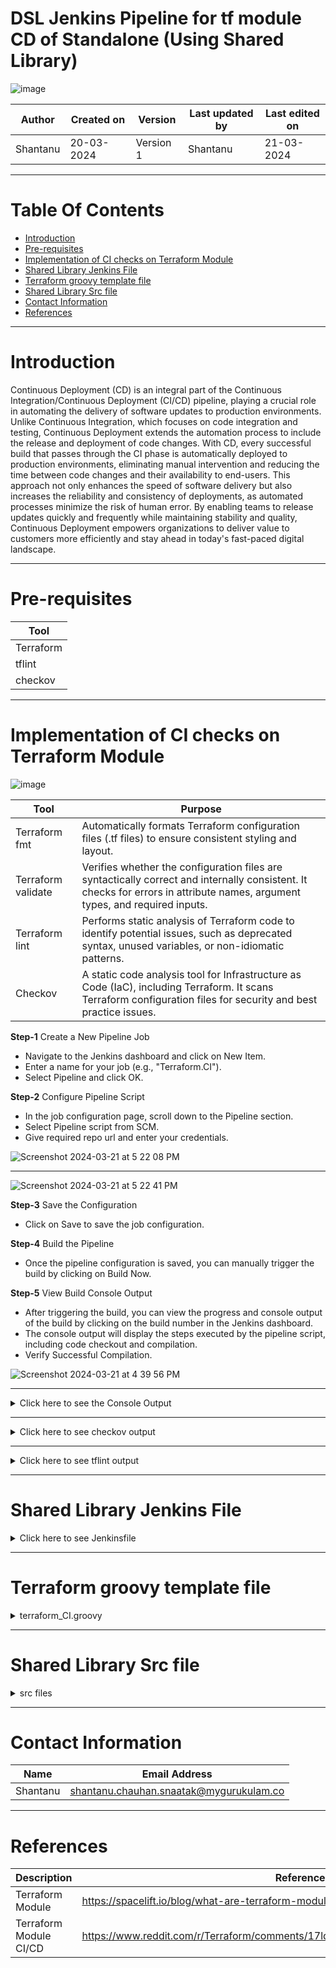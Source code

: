 # DSL Jenkins Pipeline for tf module CD of Standalone (Using Shared Library)

![image](https://github.com/avengers-p7/Documentation/assets/156056460/44f80ab7-909e-48c2-8b1e-ea004054137e)

|   Author        |  Created on   |  Version   | Last updated by  | Last edited on |
| --------------- | --------------| -----------|----------------- | -------------- |
| Shantanu |  20-03-2024  |  Version 1 | Shantanu | 21-03-2024   |
***

# Table Of Contents
- [Introduction](#introduction)
- [Pre-requisites](#pre-requisites)
- [Implementation of CI checks on Terraform Module](#implementation-of-ci-checks-on-terraform-module)
- [Shared Library Jenkins File](#shared-library-jenkins-file)
- [Terraform groovy template file](#terraform-groovy-template-file)
- [Shared Library Src file](#shared-library-src-file)
- [Contact Information](#contact-information)
- [References](#references)
***

# Introduction
Continuous Deployment (CD) is an integral part of the Continuous Integration/Continuous Deployment (CI/CD) pipeline, playing a crucial role in automating the delivery of software updates to production environments. Unlike Continuous Integration, which focuses on code integration and testing, Continuous Deployment extends the automation process to include the release and deployment of code changes. With CD, every successful build that passes through the CI phase is automatically deployed to production environments, eliminating manual intervention and reducing the time between code changes and their availability to end-users. This approach not only enhances the speed of software delivery but also increases the reliability and consistency of deployments, as automated processes minimize the risk of human error. By enabling teams to release updates quickly and frequently while maintaining stability and quality, Continuous Deployment empowers organizations to deliver value to customers more efficiently and stay ahead in today's fast-paced digital landscape.

***

# Pre-requisites

| Tool |
|------|
| Terraform |
| tflint |
| checkov |
***

# Implementation of CI checks on Terraform Module

![image](https://github.com/avengers-p7/Documentation/assets/156056460/923eea03-8c36-4c93-ae51-554ac3e05cc8)


| Tool             | Purpose                                                                                                                                                                  |
|------------------|--------------------------------------------------------------------------------------------------------------------------------------------------------------------------|
| Terraform fmt    | Automatically formats Terraform configuration files (.tf files) to ensure consistent styling and layout.                                                                   |
| Terraform validate | Verifies whether the configuration files are syntactically correct and internally consistent. It checks for errors in attribute names, argument types, and required inputs. |
| Terraform lint   | Performs static analysis of Terraform code to identify potential issues, such as deprecated syntax, unused variables, or non-idiomatic patterns.                           |
| Checkov          | A static code analysis tool for Infrastructure as Code (IaC), including Terraform. It scans Terraform configuration files for security and best practice issues.        |


**Step-1** Create a New Pipeline Job

- Navigate to the Jenkins dashboard and click on New Item.
- Enter a name for your job (e.g., "Terraform.CI").
- Select Pipeline and click OK.

**Step-2** Configure Pipeline Script

- In the job configuration page, scroll down to the Pipeline section.
- Select Pipeline script from SCM.
- Give required repo url and enter your credentials.

![Screenshot 2024-03-21 at 5 22 08 PM](https://github.com/CodeOps-Hub/Documentation/assets/156056364/f05cd205-0465-4f01-99a8-a5a763e25e01)
***
![Screenshot 2024-03-21 at 5 22 41 PM](https://github.com/CodeOps-Hub/Documentation/assets/156056364/25cf111b-4493-4e2c-81be-dc7f95c271a6)

**Step-3** Save the Configuration

- Click on Save to save the job configuration.

**Step-4** Build the Pipeline

- Once the pipeline configuration is saved, you can manually trigger the build by clicking on Build Now.

**Step-5** View Build Console Output

- After triggering the build, you can view the progress and console output of the build by clicking on the build number in the Jenkins dashboard.
- The console output will display the steps executed by the pipeline script, including code checkout and compilation.
- Verify Successful Compilation.

![Screenshot 2024-03-21 at 4 39 56 PM](https://github.com/CodeOps-Hub/Documentation/assets/156056364/3795481b-a7fd-42ee-b343-20efa2ecd241)


***


<details>
  <summary> Click here to see the Console Output</summary>
<br>

  ```shell
  
Started by user Shantanu
Obtained SharedLibrary/Module_CI_CD/Standalone/Jenkinsfile from git https://github.com/CodeOps-Hub/Jenkinsfile.git
Loading library my-shared-library@main
Attempting to resolve main from remote references...
 > git --version # timeout=10
 > git --version # 'git version 2.25.1'
using GIT_ASKPASS to set credentials shantanu-pat
 > git ls-remote -h -- https://github.com/CodeOps-Hub/SharedLibrary.git # timeout=10
Found match: refs/heads/main revision c1b12ac0eacd115b5c7842ee9dbda32cb871eaf9
The recommended git tool is: NONE
using credential shantanu-pat
 > git rev-parse --resolve-git-dir /var/lib/jenkins/workspace/DSL_CI-CD_Standalone_Module@libs/fa825161180b48026f3f72bd86b5280b41948ba0e7505a66c83f19dbed0a5928/.git # timeout=10
Fetching changes from the remote Git repository
 > git config remote.origin.url https://github.com/CodeOps-Hub/SharedLibrary.git # timeout=10
Fetching without tags
Fetching upstream changes from https://github.com/CodeOps-Hub/SharedLibrary.git
 > git --version # timeout=10
 > git --version # 'git version 2.25.1'
using GIT_ASKPASS to set credentials shantanu-pat
 > git fetch --no-tags --force --progress -- https://github.com/CodeOps-Hub/SharedLibrary.git +refs/heads/*:refs/remotes/origin/* # timeout=10
Checking out Revision c1b12ac0eacd115b5c7842ee9dbda32cb871eaf9 (main)
 > git config core.sparsecheckout # timeout=10
 > git checkout -f c1b12ac0eacd115b5c7842ee9dbda32cb871eaf9 # timeout=10
Commit message: "Update ci.groovy"
 > git rev-list --no-walk c1b12ac0eacd115b5c7842ee9dbda32cb871eaf9 # timeout=10
[Pipeline] Start of Pipeline
[Pipeline] node
Running on Jenkins in /var/lib/jenkins/workspace/DSL_CI-CD_Standalone_Module
[Pipeline] {
[Pipeline] stage
[Pipeline] { (Declarative: Checkout SCM)
[Pipeline] checkout
Selected Git installation does not exist. Using Default
The recommended git tool is: NONE
using credential shantanu-pat
 > git rev-parse --resolve-git-dir /var/lib/jenkins/workspace/DSL_CI-CD_Standalone_Module/.git # timeout=10
Fetching changes from the remote Git repository
 > git config remote.origin.url https://github.com/CodeOps-Hub/Jenkinsfile.git # timeout=10
Fetching upstream changes from https://github.com/CodeOps-Hub/Jenkinsfile.git
 > git --version # timeout=10
 > git --version # 'git version 2.25.1'
using GIT_ASKPASS to set credentials shantanu-pat
 > git fetch --tags --force --progress -- https://github.com/CodeOps-Hub/Jenkinsfile.git +refs/heads/*:refs/remotes/origin/* # timeout=10
 > git rev-parse refs/remotes/origin/Shantanu/DSL_Standalone^{commit} # timeout=10
Checking out Revision 5513e07b1cdbcd53934ec77c8f455f02ce1e63ec (refs/remotes/origin/Shantanu/DSL_Standalone)
 > git config core.sparsecheckout # timeout=10
 > git checkout -f 5513e07b1cdbcd53934ec77c8f455f02ce1e63ec # timeout=10
Commit message: "Update Jenkinsfile"
 > git rev-list --no-walk 5513e07b1cdbcd53934ec77c8f455f02ce1e63ec # timeout=10
[Pipeline] }
[Pipeline] // stage
[Pipeline] withEnv
[Pipeline] {
[Pipeline] withCredentials
Masking supported pattern matches of $AWS_ACCESS_KEY_ID or $AWS_SECRET_ACCESS_KEY
[Pipeline] {
[Pipeline] withEnv
[Pipeline] {
[Pipeline] stage
[Pipeline] { (Terraform)
[Pipeline] script
[Pipeline] {
[Pipeline] properties
[Pipeline] stage
[Pipeline] { (Clone)
[Pipeline] script
[Pipeline] {
[Pipeline] git
The recommended git tool is: NONE
using credential shantanu-pat
 > git rev-parse --resolve-git-dir /var/lib/jenkins/workspace/DSL_CI-CD_Standalone_Module/.git # timeout=10
Fetching changes from the remote Git repository
 > git config remote.origin.url https://github.com/CodeOps-Hub/Terraform-modules.git # timeout=10
Fetching upstream changes from https://github.com/CodeOps-Hub/Terraform-modules.git
 > git --version # timeout=10
 > git --version # 'git version 2.25.1'
using GIT_ASKPASS to set credentials shantanu-pat
 > git fetch --tags --force --progress -- https://github.com/CodeOps-Hub/Terraform-modules.git +refs/heads/*:refs/remotes/origin/* # timeout=10
 > git rev-parse refs/remotes/origin/main^{commit} # timeout=10
Checking out Revision 5c569e3c1f0485be68051ce76e16529800a1c290 (refs/remotes/origin/main)
 > git config core.sparsecheckout # timeout=10
 > git checkout -f 5c569e3c1f0485be68051ce76e16529800a1c290 # timeout=10
 > git branch -a -v --no-abbrev # timeout=10
 > git branch -D main # timeout=10
 > git checkout -b main 5c569e3c1f0485be68051ce76e16529800a1c290 # timeout=10
Commit message: "Merge pull request #17 from CodeOps-Hub/Shikha/Salary/Salary-app"
 > git rev-list --no-walk 5c569e3c1f0485be68051ce76e16529800a1c290 # timeout=10
[Pipeline] }
[Pipeline] // script
[Pipeline] }
[Pipeline] // stage
[Pipeline] stage
[Pipeline] { (Terraform action)
[Pipeline] script
[Pipeline] {
[Pipeline] sh
+ cd Modules/VM-Module
[Pipeline] }
[Pipeline] // script
[Pipeline] }
[Pipeline] // stage
[Pipeline] stage
[Pipeline] { (Terraform init)
[Pipeline] script
[Pipeline] {
[Pipeline] sh
+ cd Modules/VM-Module
+ terraform init

[0m[1mInitializing the backend...[0m

[0m[1mInitializing provider plugins...[0m
- Reusing previous version of hashicorp/tls from the dependency lock file
- Reusing previous version of hashicorp/aws from the dependency lock file
- Reusing previous version of hashicorp/local from the dependency lock file
- Using previously-installed hashicorp/tls v4.0.5
- Using previously-installed hashicorp/aws v5.41.0
- Using previously-installed hashicorp/local v2.5.1

[0m[1m[32mTerraform has been successfully initialized![0m[32m[0m
[0m[32m
You may now begin working with Terraform. Try running "terraform plan" to see
any changes that are required for your infrastructure. All Terraform commands
should now work.

If you ever set or change modules or backend configuration for Terraform,
rerun this command to reinitialize your working directory. If you forget, other
commands will detect it and remind you to do so if necessary.[0m
[Pipeline] }
[Pipeline] // script
[Pipeline] }
[Pipeline] // stage
[Pipeline] stage
[Pipeline] { (Terraform fmt)
[Pipeline] script
[Pipeline] {
[Pipeline] sh
+ cd Modules/VM-Module
+ sudo terraform fmt
main.tf
variables.tf
[Pipeline] }
[Pipeline] // script
[Pipeline] }
[Pipeline] // stage
[Pipeline] stage
[Pipeline] { (Terraform Validate)
[Pipeline] script
[Pipeline] {
[Pipeline] sh
+ cd Modules/VM-Module
+ sudo terraform validate
[32m[1mSuccess![0m The configuration is valid.
[0m
[Pipeline] }
[Pipeline] // script
[Pipeline] }
[Pipeline] // stage
[Pipeline] stage
[Pipeline] { (Static Code Analysis)
[Pipeline] script
[Pipeline] {
[Pipeline] sh
+ curl -s https://raw.githubusercontent.com/terraform-linters/tflint/master/install_linux.sh
+ sudo bash
arch=amd64
os=linux_amd64


====================================================
Looking up the latest version ...
Downloading TFLint v0.50.3
Downloaded successfully


====================================================
Unpacking /tmp/tflint.5jC9clYnMp/tflint.zip ...
Archive:  /tmp/tflint.5jC9clYnMp/tflint.zip
  inflating: /tmp/tflint.5jC9clYnMp/tflint  
Installing /tmp/tflint.5jC9clYnMp/tflint to /usr/local/bin/ ...
removed '/usr/local/bin/tflint'
'/tmp/tflint.5jC9clYnMp/tflint' -> '/usr/local/bin/tflint'
Cleaning temporary downloaded files directory /tmp/tflint.5jC9clYnMp ...


====================================================
Current tflint version
TFLint version 0.50.3
+ ruleset.terraform (0.5.0-bundled)
[Pipeline] sh
+ cd Modules/VM-Module
+ tflint --format default
+ tee tflint_report.json
4 issue(s) found:

Warning: terraform "required_version" attribute is required (terraform_required_version)

  on  line 0:
   (source code not available)

Reference: https://github.com/terraform-linters/tflint-ruleset-terraform/blob/v0.5.0/docs/rules/terraform_required_version.md

Warning: Missing version constraint for provider "tls" in `required_providers` (terraform_required_providers)

  on main.tf line 37:
  37: resource "tls_private_key" "rsa_4096" {

Reference: https://github.com/terraform-linters/tflint-ruleset-terraform/blob/v0.5.0/docs/rules/terraform_required_providers.md

Warning: Missing version constraint for provider "local" in `required_providers` (terraform_required_providers)

  on main.tf line 49:
  49: resource "local_file" "private_key" {

Reference: https://github.com/terraform-linters/tflint-ruleset-terraform/blob/v0.5.0/docs/rules/terraform_required_providers.md

Warning: Missing version constraint for provider "aws" in `required_providers` (terraform_required_providers)

  on main.tf line 56:
  56: resource "aws_instance" "standalone_server" {

Reference: https://github.com/terraform-linters/tflint-ruleset-terraform/blob/v0.5.0/docs/rules/terraform_required_providers.md

[Pipeline] }
[Pipeline] // script
[Pipeline] }
[Pipeline] // stage
[Pipeline] stage
[Pipeline] { (checkov)
[Pipeline] script
[Pipeline] {
[Pipeline] sh
+ test -x /var/lib/jenkins/.local/bin/checkov
+ echo Installed
Installed
[Pipeline] echo
Checkov is already installed.
[Pipeline] sh
+ cd Modules/VM-Module
+ /var/lib/jenkins/.local/bin/checkov -d . -s --output-file-path . --skip-path ./tflint_report.jsonֿ

       _               _              
   ___| |__   ___  ___| | _______   __
  / __| '_ \ / _ \/ __| |/ / _ \ \ / /
 | (__| | | |  __/ (__|   < (_) \ V / 
  \___|_| |_|\___|\___|_|\_\___/ \_/  
                                      
By Prisma Cloud | version: 3.2.43 

terraform scan results:

Passed checks: 7, Failed checks: 6, Skipped checks: 0

Check: CKV_AWS_260: "Ensure no security groups allow ingress from 0.0.0.0:0 to port 80"
	PASSED for resource: aws_security_group.sec_grp
	File: /main.tf:7-34
	Guide: https://docs.prismacloud.io/en/enterprise-edition/policy-reference/aws-policies/aws-networking-policies/ensure-aws-security-groups-do-not-allow-ingress-from-00000-to-port-80
Check: CKV_AWS_25: "Ensure no security groups allow ingress from 0.0.0.0:0 to port 3389"
	PASSED for resource: aws_security_group.sec_grp
	File: /main.tf:7-34
	Guide: https://docs.prismacloud.io/en/enterprise-edition/policy-reference/aws-policies/aws-networking-policies/networking-2
Check: CKV_AWS_277: "Ensure no security groups allow ingress from 0.0.0.0:0 to port -1"
	PASSED for resource: aws_security_group.sec_grp
	File: /main.tf:7-34
	Guide: https://docs.prismacloud.io/en/enterprise-edition/policy-reference/aws-policies/aws-networking-policies/ensure-aws-security-group-does-not-allow-all-traffic-on-all-ports
Check: CKV_AWS_24: "Ensure no security groups allow ingress from 0.0.0.0:0 to port 22"
	PASSED for resource: aws_security_group.sec_grp
	File: /main.tf:7-34
	Guide: https://docs.prismacloud.io/en/enterprise-edition/policy-reference/aws-policies/aws-networking-policies/networking-1-port-security
Check: CKV_AWS_46: "Ensure no hard-coded secrets exist in EC2 user data"
	PASSED for resource: aws_instance.standalone_server
	File: /main.tf:56-68
	Guide: https://docs.prismacloud.io/en/enterprise-edition/policy-reference/aws-policies/secrets-policies/bc-aws-secrets-1
Check: CKV_AWS_88: "EC2 instance should not have public IP."
	PASSED for resource: aws_instance.standalone_server
	File: /main.tf:56-68
	Guide: https://docs.prismacloud.io/en/enterprise-edition/policy-reference/aws-policies/public-policies/public-12
Check: CKV2_AWS_5: "Ensure that Security Groups are attached to another resource"
	PASSED for resource: aws_security_group.sec_grp
	File: /main.tf:7-34
	Guide: https://docs.prismacloud.io/en/enterprise-edition/policy-reference/aws-policies/aws-networking-policies/ensure-that-security-groups-are-attached-to-ec2-instances-or-elastic-network-interfaces-enis
Check: CKV_AWS_23: "Ensure every security groups rule has a description"
	FAILED for resource: aws_security_group.sec_grp
	File: /main.tf:7-34
	Guide: https://docs.prismacloud.io/en/enterprise-edition/policy-reference/aws-policies/aws-networking-policies/networking-31

		7  | resource "aws_security_group" "sec_grp" {
		8  |   name        = var.sec_grp_name
		9  |   description = var.Sec_grp_description
		10 |   vpc_id      = var.vpc_id
		11 | 
		12 |   dynamic "ingress" {
		13 |     for_each = local.inbound_ports
		14 |     content {
		15 |       from_port       = ingress.value.port
		16 |       to_port         = ingress.value.port
		17 |       protocol        = ingress.value.protocol
		18 |       cidr_blocks     = contains(keys(ingress.value), "cidr_blocks") ? [ingress.value.cidr_blocks] : null
		19 |       security_groups = contains(keys(ingress.value), "security_group_ids") ? [ingress.value.security_group_ids] : null
		20 |     }
		21 |   }
		22 | 
		23 |   dynamic "egress" {
		24 |     for_each = local.outbound_ports
		25 |     content {
		26 |       from_port   = egress.value.port
		27 |       to_port     = egress.value.port
		28 |       protocol    = egress.value.protocol
		29 |       cidr_blocks = [egress.value.cidr_blocks]
		30 |     }
		31 |   }
		32 | 
		33 |   tags = var.Sec_grp_tags
		34 | }

Check: CKV_AWS_126: "Ensure that detailed monitoring is enabled for EC2 instances"
	FAILED for resource: aws_instance.standalone_server
	File: /main.tf:56-68
	Guide: https://docs.prismacloud.io/en/enterprise-edition/policy-reference/aws-policies/aws-logging-policies/ensure-that-detailed-monitoring-is-enabled-for-ec2-instances

		56 | resource "aws_instance" "standalone_server" {
		57 |   ami                         = data.aws_ami.ubuntu.id
		58 |   instance_type               = var.server_type
		59 |   key_name                    = aws_key_pair.key_pair.key_name
		60 |   subnet_id                   = var.subnet_id
		61 |   associate_public_ip_address = false
		62 |   vpc_security_group_ids      = [aws_security_group.sec_grp.id]
		63 |   tags = {
		64 |     Name = var.server_name
		65 |     Type = "dev"
		66 |   }
		67 | 
		68 | }

Check: CKV_AWS_79: "Ensure Instance Metadata Service Version 1 is not enabled"
	FAILED for resource: aws_instance.standalone_server
	File: /main.tf:56-68
	Guide: https://docs.prismacloud.io/en/enterprise-edition/policy-reference/aws-policies/aws-general-policies/bc-aws-general-31

		56 | resource "aws_instance" "standalone_server" {
		57 |   ami                         = data.aws_ami.ubuntu.id
		58 |   instance_type               = var.server_type
		59 |   key_name                    = aws_key_pair.key_pair.key_name
		60 |   subnet_id                   = var.subnet_id
		61 |   associate_public_ip_address = false
		62 |   vpc_security_group_ids      = [aws_security_group.sec_grp.id]
		63 |   tags = {
		64 |     Name = var.server_name
		65 |     Type = "dev"
		66 |   }
		67 | 
		68 | }

Check: CKV_AWS_135: "Ensure that EC2 is EBS optimized"
	FAILED for resource: aws_instance.standalone_server
	File: /main.tf:56-68
	Guide: https://docs.prismacloud.io/en/enterprise-edition/policy-reference/aws-policies/aws-general-policies/ensure-that-ec2-is-ebs-optimized

		56 | resource "aws_instance" "standalone_server" {
		57 |   ami                         = data.aws_ami.ubuntu.id
		58 |   instance_type               = var.server_type
		59 |   key_name                    = aws_key_pair.key_pair.key_name
		60 |   subnet_id                   = var.subnet_id
		61 |   associate_public_ip_address = false
		62 |   vpc_security_group_ids      = [aws_security_group.sec_grp.id]
		63 |   tags = {
		64 |     Name = var.server_name
		65 |     Type = "dev"
		66 |   }
		67 | 
		68 | }

Check: CKV_AWS_8: "Ensure all data stored in the Launch configuration or instance Elastic Blocks Store is securely encrypted"
	FAILED for resource: aws_instance.standalone_server
	File: /main.tf:56-68
	Guide: https://docs.prismacloud.io/en/enterprise-edition/policy-reference/aws-policies/aws-general-policies/general-13

		56 | resource "aws_instance" "standalone_server" {
		57 |   ami                         = data.aws_ami.ubuntu.id
		58 |   instance_type               = var.server_type
		59 |   key_name                    = aws_key_pair.key_pair.key_name
		60 |   subnet_id                   = var.subnet_id
		61 |   associate_public_ip_address = false
		62 |   vpc_security_group_ids      = [aws_security_group.sec_grp.id]
		63 |   tags = {
		64 |     Name = var.server_name
		65 |     Type = "dev"
		66 |   }
		67 | 
		68 | }

Check: CKV2_AWS_41: "Ensure an IAM role is attached to EC2 instance"
	FAILED for resource: aws_instance.standalone_server
	File: /main.tf:56-68
	Guide: https://docs.prismacloud.io/en/enterprise-edition/policy-reference/aws-policies/aws-iam-policies/ensure-an-iam-role-is-attached-to-ec2-instance

		56 | resource "aws_instance" "standalone_server" {
		57 |   ami                         = data.aws_ami.ubuntu.id
		58 |   instance_type               = var.server_type
		59 |   key_name                    = aws_key_pair.key_pair.key_name
		60 |   subnet_id                   = var.subnet_id
		61 |   associate_public_ip_address = false
		62 |   vpc_security_group_ids      = [aws_security_group.sec_grp.id]
		63 |   tags = {
		64 |     Name = var.server_name
		65 |     Type = "dev"
		66 |   }
		67 | 
		68 | }

terraform_plan scan results:

Passed checks: 0, Failed checks: 0, Skipped checks: 0, Parsing errors: 1

Error parsing file ./tflint_report.jsonֿ

[Pipeline] }
[Pipeline] // script
[Pipeline] }
[Pipeline] // stage
[Pipeline] stage
[Pipeline] { (Git Tag Stage)
[Pipeline] script
[Pipeline] {
[Pipeline] sh
+ git tag -a v1.1 -m Version 1.1
[Pipeline] }
[Pipeline] // script
[Pipeline] }
[Pipeline] // stage
[Pipeline] stage
[Pipeline] { (Git Push Version Stage)
[Pipeline] script
[Pipeline] {
[Pipeline] withCredentials
Masking supported pattern matches of $PASSWORD
[Pipeline] {
[Pipeline] sh
Warning: A secret was passed to "sh" using Groovy String interpolation, which is insecure.
		 Affected argument(s) used the following variable(s): [PASSWORD]
		 See https://jenkins.io/redirect/groovy-string-interpolation for details.
+ git push https://username:****@github.com/CodeOps-Hub/Terraform-modules.git v1.1
To https://github.com/CodeOps-Hub/Terraform-modules.git
 * [new tag]         v1.1 -> v1.1
[Pipeline] }
[Pipeline] // withCredentials
[Pipeline] }
[Pipeline] // script
[Pipeline] }
[Pipeline] // stage
[Pipeline] }
[Pipeline] // script
[Pipeline] }
[Pipeline] // stage
[Pipeline] }
[Pipeline] // withEnv
[Pipeline] }
[Pipeline] // withCredentials
[Pipeline] }
[Pipeline] // withEnv
[Pipeline] }
[Pipeline] // node
[Pipeline] End of Pipeline
Finished: SUCCESS


```
</details>

***

<details>
	<summary> Click here to see checkov output</summary>
<br>
	
```shell
	
 terraform scan results:
terraform scan results:

Passed checks: 11, Failed checks: 2, Skipped checks: 0

Check: CKV_AWS_260: "Ensure no security groups allow ingress from 0.0.0.0:0 to port 80"
	PASSED for resource: aws_security_group.security_group
	File: /main.tf:7-33
	Guide: [1mhttps://docs.prismacloud.io/en/enterprise-edition/policy-reference/aws-policies/aws-networking-policies/ensure-aws-security-groups-do-not-allow-ingress-from-00000-to-port-80
Check: CKV_AWS_24: "Ensure no security groups allow ingress from 0.0.0.0:0 to port 22"
	PASSED for resource: aws_security_group.security_group
	File: /main.tf:7-33
	Guide: [1mhttps://docs.prismacloud.io/en/enterprise-edition/policy-reference/aws-policies/aws-networking-policies/networking-1-port-security
Check: CKV_AWS_25: "Ensure no security groups allow ingress from 0.0.0.0:0 to port 3389"
	PASSED for resource: aws_security_group.security_group
	File: /main.tf:7-33
	Guide: [1mhttps://docs.prismacloud.io/en/enterprise-edition/policy-reference/aws-policies/aws-networking-policies/networking-2
Check: CKV_AWS_277: "Ensure no security groups allow ingress from 0.0.0.0:0 to port -1"
	PASSED for resource: aws_security_group.security_group
	File: /main.tf:7-33
	Guide: [1mhttps://docs.prismacloud.io/en/enterprise-edition/policy-reference/aws-policies/aws-networking-policies/ensure-aws-security-group-does-not-allow-all-traffic-on-all-ports
Check: CKV_AWS_341: "Ensure Launch template should not have a metadata response hop limit greater than 1"
	PASSED for resource: aws_launch_template.Template
	File: /main.tf:55-70
	Guide: [1mhttps://docs.prismacloud.io/en/enterprise-edition/policy-reference/aws-policies/aws-general-policies/bc-aws-341
Check: CKV_AWS_46: "Ensure no hard-coded secrets exist in EC2 user data"
	PASSED for resource: aws_launch_template.Template
	File: /main.tf:55-70
	Guide: [1mhttps://docs.prismacloud.io/en/enterprise-edition/policy-reference/aws-policies/secrets-policies/bc-aws-secrets-1
Check: CKV_AWS_88: "EC2 instance should not have public IP."
	PASSED for resource: aws_launch_template.Template
	File: /main.tf:55-70
	Guide: [1mhttps://docs.prismacloud.io/en/enterprise-edition/policy-reference/aws-policies/public-policies/public-12
Check: CKV_AWS_261: "Ensure HTTP HTTPS Target group defines Healthcheck"
	PASSED for resource: aws_lb_target_group.Target_group
	File: /main.tf:75-94
	Guide: [1mhttps://docs.prismacloud.io/en/enterprise-edition/policy-reference/aws-policies/aws-general-policies/ensure-aws-kendra-index-server-side-encryption-uses-customer-managed-keys-cmks
Check: CKV_AWS_315: "Ensure EC2 Auto Scaling groups use EC2 launch templates"
	PASSED for resource: aws_autoscaling_group.ASG
	File: /main.tf:118-136
	Guide: [1mhttps://docs.prismacloud.io/en/enterprise-edition/policy-reference/aws-policies/aws-general-policies/bc-aws-315
Check: CKV_AWS_153: "Autoscaling groups should supply tags to launch configurations"
	PASSED for resource: aws_autoscaling_group.ASG
	File: /main.tf:118-136
	Guide: [1mhttps://docs.prismacloud.io/en/enterprise-edition/policy-reference/aws-policies/aws-general-policies/autoscaling-groups-should-supply-tags-to-launch-configurations
Check: CKV2_AWS_5: "Ensure that Security Groups are attached to another resource"
	PASSED for resource: aws_security_group.security_group
	File: /main.tf:7-33
	Guide: [1mhttps://docs.prismacloud.io/en/enterprise-edition/policy-reference/aws-policies/aws-networking-policies/ensure-that-security-groups-are-attached-to-ec2-instances-or-elastic-network-interfaces-enis
Check: CKV_AWS_23: "Ensure every security groups rule has a description"
	FAILED for resource: aws_security_group.security_group
	File: /main.tf:7-33
	Guide: [1mhttps://docs.prismacloud.io/en/enterprise-edition/policy-reference/aws-policies/aws-networking-policies/networking-31

		[37m7  | [33mresource "aws_security_group" "security_group" {
		[37m8  | [33m  name        = var.security_name
		[37m9  | [33m  description = var.Security_description
		[37m10 | [33m  vpc_id      = var.SG_vpc_id
		[37m11 | [33m
		[37m12 | [33m  dynamic "ingress" {
		[37m13 | [33m    for_each = local.inbound_ports
		[37m14 | [33m    content {
		[37m15 | [33m      from_port = ingress.value.port
		[37m16 | [33m      to_port   = ingress.value.port
		[37m17 | [33m      protocol  = ingress.value.protocol
		[37m18 |       # Conditionally apply CIDR block or security group rule based on type
		[37m19 | [33m      cidr_blocks     = contains(keys(ingress.value), "cidr_blocks") ? [ingress.value.cidr_blocks] : null
		[37m20 | [33m      security_groups = contains(keys(ingress.value), "security_group_ids") ? [ingress.value.security_group_ids] : null
		[37m21 | [33m    }
		[37m22 | [33m  }
		[37m23 | [33m  dynamic "egress" {
		[37m24 | [33m    for_each = local.outbound_ports
		[37m25 | [33m    content {
		[37m26 | [33m      from_port   = egress.value.port
		[37m27 | [33m      to_port     = egress.value.port
		[37m28 | [33m      protocol    = egress.value.protocol
		[37m29 | [33m      cidr_blocks = [egress.value.cidr_blocks]
		[37m30 | [33m    }
		[37m31 | [33m  }
		[37m32 | [33m  tags = var.Sg_tags
		[37m33 | [33m}

Check: CKV_AWS_79: "Ensure Instance Metadata Service Version 1 is not enabled"
	FAILED for resource: aws_launch_template.Template
	File: /main.tf:55-70
	Guide: [1mhttps://docs.prismacloud.io/en/enterprise-edition/policy-reference/aws-policies/aws-general-policies/bc-aws-general-31

		[37m55 | [33mresource "aws_launch_template" "Template" {
		[37m56 | [33m  name          = var.template_name
		[37m57 | [33m  description   = var.template_description
		[37m58 | [33m  image_id      = var.AMI_ID
		[37m59 | [33m  instance_type = var.instance_type
		[37m60 | [33m  key_name      = aws_key_pair.key_pair.key_name
		[37m61 | [33m  network_interfaces {
		[37m62 | [33m    security_groups = [aws_security_group.security_group.id]
		[37m63 | [33m    subnet_id       = var.subnet_ID
		[37m64 | [33m  }
		[37m65 |   # user_data = base64encode(templatefile(var.user_data_script_path, { varibale_name = Value (Fatch in Resources) })) if you need any variable pass in User data
		[37m66 | [33m  user_data = filebase64(var.user_data_script_path)
		[37m67 | [33m  tags = {
		[37m68 | [33m    Name = var.template_name
		[37m69 | [33m  }
		[37m70 | [33m}

terraform_plan scan results:

Passed checks: 0, Failed checks: 0, Skipped checks: 0, Parsing errors: 1

Error parsing file ./tflint_report.jsonÖ¿

```

</details>

***

<details>
	<summary> Click here to see tflint output </summary>
	<br>

 ```shell
4 issue(s) found:

Warning: terraform "required_version" attribute is required (terraform_required_version)

  on  line 0:
   (source code not available)

Reference: https://github.com/terraform-linters/tflint-ruleset-terraform/blob/v0.5.0/docs/rules/terraform_required_version.md

Warning: Missing version constraint for provider "tls" in `required_providers` (terraform_required_providers)

  on main.tf line 38:
  38: resource "tls_private_key" "private_key" {

Reference: https://github.com/terraform-linters/tflint-ruleset-terraform/blob/v0.5.0/docs/rules/terraform_required_providers.md

Warning: Missing version constraint for provider "local" in `required_providers` (terraform_required_providers)

  on main.tf line 50:
  50: resource "local_file" "private_key" {

Reference: https://github.com/terraform-linters/tflint-ruleset-terraform/blob/v0.5.0/docs/rules/terraform_required_providers.md

Warning: Missing version constraint for provider "aws" in `required_providers` (terraform_required_providers)

  on main.tf line 141:
 141: resource "aws_autoscaling_policy" "ASG_Policy" {

Reference: https://github.com/terraform-linters/tflint-ruleset-terraform/blob/v0.5.0/docs/rules/terraform_required_providers.md

```
</details>

***

# Shared Library Jenkins File

<details>
	<summary> Click here to see Jenkinsfile </summary>
	<br>
	
```shell

@Library('my-shared-library') _

def standalone = new org.avengers.template.Module_CI_CD.cicd()

pipeline {
    agent any
    
    environment {
        AWS_ACCESS_KEY_ID = credentials('aws-access-key	')
        AWS_SECRET_ACCESS_KEY = credentials('aws-secret-key	')
        TF_CLI_ARGS = '-input=false'
    }
    
    stages {
        stage('Terraform') {
            steps {
                script {
                    properties([
                        parameters([
                            
                            string(name: 'branch', defaultValue: 'main', description: 'Enter the branch name'),
                            string(name: 'rootPath', defaultValue: 'Modules', description: 'Enter the root directory path'),
                            string(name: 'childPath', defaultValue: 'VM-Module', description: 'Enter the child directory path'),
                            string(name: 'tagVersion', defaultValue: 'null', description: 'Enter the correct version'),
                            string(name: 'gitpath', defaultValue: 'CodeOps-Hub/Terraform-modules.git', description: 'Enter the correct GitHub repository path')
                              
                           
                        ])
                    ])

                    def url = 'https://github.com/CodeOps-Hub/Terraform-modules.git'
                    def creds = 'shantanu-pat'
                    
                    
                    standalone.call(url, creds, params.branch, params.rootPath, params.childPath, params.tagVersion, params.gitpath)
                }
            }
        }
    }
}

```

</details>

***

# **Terraform groovy template file**

<details>
<summary> terraform_CI.groovy </summary>
<br>

```shell
package org.avengers.template.asg_tfmodule_CICD


import org.avengers.common.*
import org.avengers.asg_tfmodule_CICD.*

def call(String url, String creds, String branch, String rootPath, String childPath, String tagVersion, String gitpath){

    
    gitCheckoutPrivate = new GitCheckoutPrivate()
    asg_tfmodule_CI = new asg_tfmodule_CI()
    asg_tfmodule_CD = new asg_tfmodule_CD()
    
    gitCheckoutPrivate.call(url, creds, branch)
    asg_tfmodule_CI.call(rootPath, childPath, tagVersion)
    asg_tfmodule_CD.call(gitpath, creds, tagVersion)
}
```
</details>

***

# Shared Library Src file

<details>
<summary>src files</summary>
<br>
	
cd.grovvy

```shell
package org.avengers.Module_CI_CD

def call(String gitpath, String creds, String tagVersion) {
  stage('Git Push Version Stage') {
            script {
                // Push the tagged version to the remote repository
                withCredentials([usernamePassword(credentialsId: "${creds}", usernameVariable: 'USERNAME', passwordVariable: 'PASSWORD')]) {
                    sh "git push https://username:${PASSWORD}@github.com/${gitpath} v${tagVersion}"
                }
            }
        }
}
```

</details>

***

# Contact Information
| Name            | Email Address                        |
|-----------------|--------------------------------------|
| Shantanu | shantanu.chauhan.snaatak@mygurukulam.co |

***

# References

| Description                                   | References  
| --------------------------------------------  | -------------------------------------------------|
| Terraform Module | https://spacelift.io/blog/what-are-terraform-modules-and-how-do-they-work |
| Terraform Module CI/CD | https://www.reddit.com/r/Terraform/comments/17ldr9i/cicd_for_creating_terraform_modules/ |


